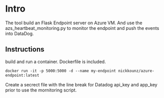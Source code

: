 # Intro
The tool build an Flask Endpoint server on Azure VM. And use the azs_heartbeat_monitoring.py to monitor the endpoint and push the events into DataDog.
## Instructions
build and run a container. Dockerfile is included.
```
docker run -it -p 5000:5000 -d --name my-endpoint nickkounz/azure-endpoint:latest
```
Create a secrect file with the line break for Datadog api_key and app_key prior to use the mornitoring script.